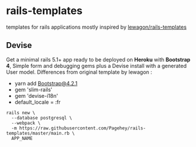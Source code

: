 # rails-templates
templates for rails applications mostly inspired by [lewagon/rails-templates](https://github.com/lewagon/rails-templates)

## Devise
Get a minimal rails 5.1+ app ready to be deployed on **Heroku** with **Bootstrap 4**, Simple form and debugging gems plus a Devise install with a generated User model.
Differences from original template by lewagon : 
- yarn add Bootstrap@4.2.1
- gem 'slim-rails'
- gem 'devise-i18n'
- default_locale = :fr

```
rails new \
  --database postgresql \
  --webpack \
  -m https://raw.githubusercontent.com/Pagehey/rails-templates/master/main.rb \
  APP_NAME
  ```
